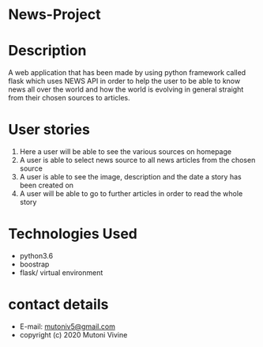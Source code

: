 # News-Project

# Description
A web application that has been made by using python framework called flask
which uses NEWS API in order to help the user to be able to know news all over
the world and how the world is evolving in general straight from their chosen sources
to articles.

# User stories
1. Here a user will be able to see the various sources on homepage
2. A user is able to select news source to all news articles from the chosen source
3. A user is able to see the image, description and the date a story has been created on 
4. A user will be able to go to further articles in order to read the whole story

# Technologies Used 
- python3.6
- boostrap
- flask/ virtual environment 

# contact details 

- E-mail: mutoniv5@gmail.com
- copyright (c) 2020 Mutoni Vivine

